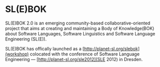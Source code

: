 SL(E)BOK
========

SL(E)BOK 2.0 is an emerging community-based collaborative-oriented project that aims at creating and maintaining a Body of Knowledge(BOK) about Software Languages, Software Linguistics and Software Language Engineering (SL(E)).

SL(E)BOK has offically launched as a [http://planet-sl.org/slebok](workshop) colocated with the conference of Software Language Engineering — [http://planet-sl.org/sle2012](SLE 2012) in Dresden.

